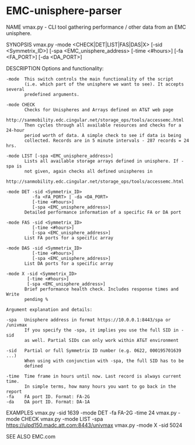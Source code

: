# EMC-unisphere-parser
NAME
    vmax.py - CLI tool gathering performance / other data from an EMC unisphere.

SYNOPSIS
    vmax.py -mode <CHECK|DET|LIST|FAS|DAS|X> 
            [-sid <Symmetrix_ID>] 
            [-spa <EMC_unisphere_address> 
            [-time <#hours>] 
            [-fa <FA_PORT>] 
            [-da <DA_PORT>]    

DESCRIPTION
    Options and functionality:

    -mode  This switch controls the main functionality of the script 
           (i.e. which part of the unisphere we want to see). It accepts several 
           predefined arguments.

    -mode CHECK
           Checks for Unispheres and Arrays defined on AT&T web page
           http://sanmobility.edc.cingular.net/storage_ops/tools/accessemc.html
           Then cycles through all available resources and checks for a 24-hour
           period worth of data. A simple check to see if data is being 
           collected. Records are in 5 minute intervals - 287 records = 24 hrs.

    -mode LIST [-spa <EMC_unisphere_address>]
           Lists all available storage arrays defined in unisphere. If -spa is 
           not given, again checks all defined unispheres in 
           http://sanmobility.edc.cingular.net/storage_ops/tools/accessemc.html

    -mode DET -sid <Symmetrix_ID> 
              -fa <FA_PORT> | -da <DA_PORT> 
              [-time <#hours>]
              [-spa <EMC_unisphere_address>]
           Detailed performance information of a specific FA or DA port
    
    -mode FAS -sid <Symmetrix_ID>
              [-time <#hours>]
              [-spa <EMC_unisphere_address>]
           List FA ports for a specific array

    -mode DAS -sid <Symmetrix_ID>
              [-time <#hours>]
              [-spa <EMC_unisphere_address>]
           List DA ports for a specific array

    -mode X -sid <Symmetrix_ID>
            [-time <#hours>]
            [-spa <EMC_unisphere_address>]
           Brief performance health check. Includes response times and Write 
           pending %
           
    Argument explanation and details:
    
    -spa   Unisphere address in format https://10.0.0.1:8443/spa or /univmax
           If you specify the -spa, it implies you use the full SID in -sid
           as well. Partial SIDs can only work within AT&T environment

    -sid   Partial or full Symmetrix ID number (e.g. 0622, 000195701639 ...)
           When using with conjunction with -spa, the full SID has to be
           defined

    -time  Time frame in hours until now. Last record is always current time.
           In simple terms, how many hours you want to go back in the report
    -fa    FA port ID. Format: FA-2G
    -da    DA port ID. Format: DA-1A

EXAMPLES
    vmax.py -sid 1639 -mode DET -fa FA-2G -time 24
    vmax.py -mode CHECK
    vmax.py -mode LIST -spa https://ulpd150.madc.att.com:8443/univmax
    vmax.py -mode X -sid 5024

SEE ALSO
    EMC.com 
